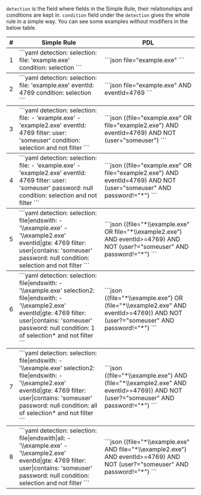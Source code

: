 
`detection` is the field where fields in the Simple Rule, their relationships and conditions are kept in. `condition` field under the `detection` gives the whole rule in a simple way. You can see some examples without modifiers in the below table. 
<table>
  <thead>
    <tr>
      <th style="text-align: center;" scope="col">#</th>
      <th style="text-align: center;" scope="col">Simple Rule</th>
      <th style="text-align: center;" scope="col">PDL</th>
    </tr>
  </thead>
  <tbody>
    <tr>
      <td class="align-middle" style="text-align: center;">
        1
      </td>
      <td class="align-middle">
        ```yaml
        detection:
            selection:
                file: 'example.exe'
            condition: selection
        ```
      </td>
      <td class="align-middle">
        ```json
        file="example.exe"
        ```
      </td>
    </tr>
  </tbody>
  <tbody>
    <tr>
      <td class="align-middle" style="text-align: center;">
        2
      </td>
      <td class="align-middle">
        ```yaml
        detection:
            selection:
                file: 'example.exe'
                eventId: 4769
            condition: selection
        ```
      </td>
      <td class="align-middle">
        ```json
        file="example.exe" AND eventId=4769
        ```
      </td>
    </tr>
  </tbody>
   <tbody>
    <tr>
      <td class="align-middle" style="text-align: center;">
        3
      </td>
      <td class="align-middle">
        ```yaml
        detection:
            selection:
                file: 
                    - 'example.exe'
                    - 'example2.exe'
                eventId: 4769
            filter:
                user: 'someuser'
            condition: selection and not filter
        ```
      </td>
      <td class="align-middle">
        ```json
        ((file="example.exe" OR file="example2.exe") AND eventId=4769) AND NOT (user="someuser")
        ```
      </td>
    </tr>
  </tbody>   
   <tbody>
    <tr>
      <td class="align-middle" style="text-align: center;">
        4
      </td>
      <td class="align-middle">
        ```yaml
        detection:
            selection:
                file: 
                    - 'example.exe'
                    - 'example2.exe'
                eventId: 4769
            filter:
                user: 'someuser'
                password: null
            condition: selection and not filter
        ```
      </td>
      <td class="align-middle">
        ```json
        ((file="example.exe" OR file="example2.exe") AND eventId=4769) AND NOT (user="someuser" AND password!="*")
        ```
      </td>
    </tr>
  </tbody>   
   <tbody>
    <tr>
      <td class="align-middle" style="text-align: center;">
        5
      </td>
      <td class="align-middle">
        ```yaml
        detection:
            selection:
                file|endswith: 
                    - '\\example.exe'
                    - '\\example2.exe'
                eventId|gte: 4769
            filter:
                user|contains: 'someuser'
                password: null
            condition: selection and not filter
        ```
      </td>
      <td class="align-middle">
        ```json
        ((file="*\\example.exe" OR file="*\\example2.exe") AND eventId>=4769) AND NOT (user?="someuser" AND password!="*")
        ```
      </td>
    </tr>
  </tbody>   
   <tbody>
    <tr>
      <td class="align-middle" style="text-align: center;">
        6
      </td>
      <td class="align-middle">
        ```yaml
        detection:
            selection:
                file|endswith: 
                    - '\\example.exe'
            selection2:
                file|endswith: 
                    - '\\example2.exe'
                eventId|gte: 4769
            filter:
                user|contains: 'someuser'
                password: null
            condition: 1 of selection* and not filter
        ```
      </td>
      <td class="align-middle">
        ```json
        ((file="*\\example.exe") OR (file="*\\example2.exe" AND eventId>=4769)) AND NOT (user?="someuser" AND password!="*")
        ```
      </td>
    </tr>
  </tbody>  
   <tbody>
    <tr>
      <td class="align-middle" style="text-align: center;">
        7
      </td>
      <td class="align-middle">
        ```yaml
        detection:
            selection:
                file|endswith: 
                    - '\\example.exe'
            selection2:
                file|endswith: 
                    - '\\example2.exe'
                eventId|gte: 4769
            filter:
                user|contains: 'someuser'
                password: null
            condition: all of selection* and not filter
        ```
      </td>
      <td class="align-middle">
        ```json
        ((file="*\\example.exe") AND (file="*\\example2.exe" AND eventId>=4769)) AND NOT (user?="someuser" AND password!="*")
        ```
      </td>
    </tr>
  </tbody>
   <tbody>
    <tr>
      <td class="align-middle" style="text-align: center;">
        8
      </td>
      <td class="align-middle">
        ```yaml
        detection:
            selection:
                file|endswith|all: 
                    - '\\example.exe'
                    - '\\example2.exe'
                eventId|gte: 4769
            filter:
                user|contains: 'someuser'
                password: null
            condition: selection and not filter
        ```
      </td>
      <td class="align-middle">
        ```json
        ((file="*\\example.exe" AND file="*\\example2.exe") AND eventId>=4769) AND NOT (user?="someuser" AND password!="*")
        ```
      </td>
    </tr>
  </tbody>     
</table>